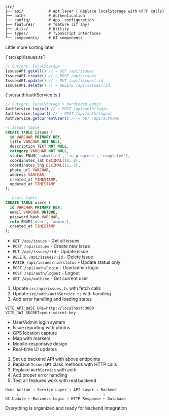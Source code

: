 <!-- hehe just some help  -->

<!-- follow this and you will get through this maze -->

```
src/
├── api/           # apt layer ( Replace localStorage with HTTP calls)
├── auth/          # Authentication 
├── config/        # App  configuration
├── features/      # feature (if any)
├── utils/         # Utility
├── types/         # TypeScript interfaces
└── components/    # UI components 
```
Little more sorting later

<!-- Replace the api layer --> (`src/api/issues.ts`) 
```typescript
// Current: localStorage
IssuesAPI.getAll() // → GET /api/issues
IssuesAPI.create() // → POST /api/issues
IssuesAPI.update() // → PUT /api/issues/:id
IssuesAPI.delete() // → DELETE /api/issues/:id
```

<!-- Authentication --> (`src/auth/authService.ts`)
```typescript
// Current: localStorage + hardcoded admin
AuthService.login() // → POST /api/auth/login
AuthService.logout() // → POST /api/auth/logout
AuthService.getCurrentUser() // → GET /api/auth/me
```


```sql
-- Issues table
CREATE TABLE issues (
  id VARCHAR PRIMARY KEY,
  title VARCHAR NOT NULL,
  description TEXT NOT NULL,
  category VARCHAR NOT NULL,
  status ENUM('submitted', 'in_progress', 'completed'),
  coordinates_lat DECIMAL(10, 8),
  coordinates_lng DECIMAL(11, 8),
  photo_url VARCHAR,
  address VARCHAR,
  created_at TIMESTAMP,
  updated_at TIMESTAMP
);

-- Users table
CREATE TABLE users (
  id VARCHAR PRIMARY KEY,
  email VARCHAR UNIQUE,
  password_hash VARCHAR,
  role ENUM('user', 'admin'),
  created_at TIMESTAMP
);
```

<!-- backend setup

api end point -->
- `GET /api/issues` - Get all issues
- `POST /api/issues` - Create new issue
- `PUT /api/issues/:id` - Update issue
- `DELETE /api/issues/:id` - Delete issue
- `PATCH /api/issues/:id/status` - Update status only
- `POST /api/auth/login` - User/admin login
- `POST /api/auth/logout` - Logout
- `GET /api/auth/me` - Get current user

<!-- replace the local storage calls -->
1. Update `src/api/issues.ts` with fetch calls
2. Update `src/auth/authService.ts` with handling
3. Add error handling and loading states

<!-- Environmetal (i have gone mental) variable -->
```env
VITE_API_BASE_URL=http://localhost:3000
VITE_JWT_SECRET=your-secret-key
```

<!-- working features -->
-  User/Admin login system
-  Issue reporting with photos
-  GPS location capture
-  Map with markers
-  Mobile-responsive design
-  Real-time UI updates

<!-- useful steps  -->
1. Set up backend API with above endpoints
2. Replace `IssuesAPI` class methods with HTTP calls
3. Replace `AuthService` with auth
4. Add proper error handling
5. Test all features work with real backend

<!-- cute little flowchart to get an idea where is out life going -->
```
User Action → Service Layer → API Layer → Backend
     ↓              ↓           ↓          ↓
UI Update ← Business Logic ← HTTP Response ← Database
```

Everything is organized and ready for backend integration